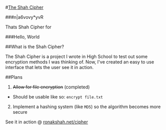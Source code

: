 #<a href="http://ronakshah.net/cipher" target="_blank">The Shah Cipher</a>

###n|a6vovy*yvR

Thats Shah Cipher for 

###Hello, World

##What is the Shah Cipher?

The Shah Cipher is a project I wrote in High School to test out some encryption methods I was thinking of. Now, I've created an easy to use interface that lets the user see it in action.

##Plans

1. ~~Allow for file encryption~~ (completed)
  *  Should be usable like so: ```encrypt file.txt```
2. Implement a hashing system (like ```MD5```) so the algorithm becomes more secure

See it in action @ <a href="http://ronakshah.net/cipher" target="_blank">ronakshah.net/cipher</a>
